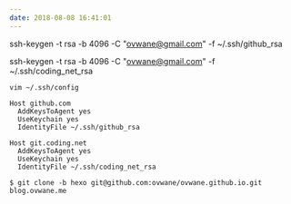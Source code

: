 ```yaml
---
date: 2018-08-08 16:41:01
---
```


ssh-keygen -t rsa -b 4096 -C "ovwane@gmail.com" -f ~/.ssh/github_rsa 

ssh-keygen -t rsa -b 4096 -C "ovwane@gmail.com" -f ~/.ssh/coding_net_rsa 



```shell
vim ~/.ssh/config

Host github.com
  AddKeysToAgent yes
  UseKeychain yes
  IdentityFile ~/.ssh/github_rsa
  
Host git.coding.net
  AddKeysToAgent yes
  UseKeychain yes
  IdentityFile ~/.ssh/coding_net_rsa

```





```shell
$ git clone -b hexo git@github.com:ovwane/ovwane.github.io.git blog.ovwane.me
```